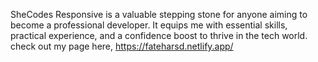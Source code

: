 SheCodes Responsive is a valuable stepping stone for anyone aiming to become a professional developer. It equips me with essential skills, practical experience, and a confidence boost to thrive in the tech world.
check out my page here, https://fateharsd.netlify.app/
